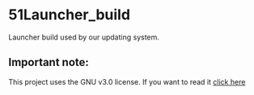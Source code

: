# 51Launcher_build
Launcher build used by our updating system.

## Important note: 
This project uses the GNU v3.0 license.
If you want to read it [click here](google.com)

